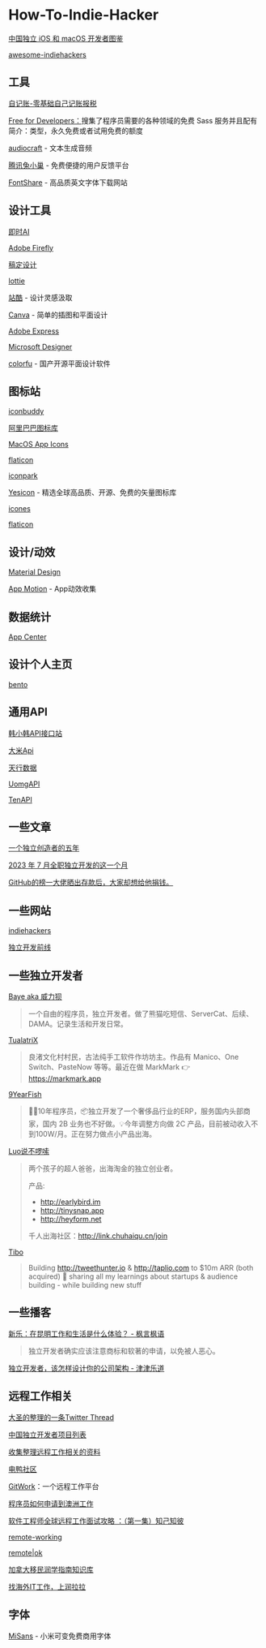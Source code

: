 # How-To-Indie-Hacker

[中国独立 iOS 和 macOS 开发者图鉴](https://josephchang10.github.io/chinese-indie-hackers/)

[awesome-indiehackers](https://github.com/johackim/awesome-indiehackers)

## 工具

[自记账-零基础自己记账报税](https://www.zijizhang.com/)

[Free for Developers：](https://free-for.dev/#/)搜集了程序员需要的各种领域的免费 Sass 服务并且配有简介：类型，永久免费或者试用免费的额度

[audiocraft](https://github.com/facebookresearch/audiocraft) - 文本生成音频

[腾讯兔小巢](https://txc.qq.com/) - 免费便捷的用户反馈平台

[FontShare](https://www.fontshare.com/) - 高品质英文字体下载网站

## 设计工具

[即时AI](https://js.design/ai-muses/gallery)

[Adobe Firefly](https://firefly.adobe.com/)

[稿定设计](https://www.gaoding.com/)

[lottie](https://lottiefiles.com/)

[站酷](https://www.zcool.com.cn/) - 设计灵感汲取

[Canva](https://www.canva.cn/en/) - 简单的插图和平面设计

[Adobe Express](https://www.adobe.com/cn/express/)

[Microsoft Designer](https://designer.microsoft.com/)

[colorfu](https://github.com/pearmini/colorfu) - 国产开源平面设计软件

## 图标站

[iconbuddy](https://iconbuddy.app/)

[阿里巴巴图标库](https://www.iconfont.cn/)

[MacOS App Icons](https://macosicons.com/#/)

[flaticon](https://www.flaticon.com/)

[iconpark](https://iconpark.oceanengine.com/home)

[Yesicon](https://yesicon.app/) - 精选全球高品质、开源、免费的矢量图标库

[icones](https://icones.js.org/)

[flaticon](https://www.flaticon.com/)

## 设计/动效

[Material Design](https://m3.material.io/)

[App Motion](https://appmotion.design/) - App动效收集

## 数据统计

[App Center](https://install.appcenter.ms/)

## 设计个人主页

[bento](https://bento.me)

## 通用API

[韩小韩API接口站](https://api.vvhan.com/)

[大米Api](https://api.qqsuu.cn/)

[天行数据](https://www.tianapi.com/)

[UomgAPI](https://api.uomg.com/)

[TenAPI](https://tenapi.cn/)

## 一些文章

[一个独立创造者的五年](https://mp.weixin.qq.com/s/x6PLSIMn_1qcKnXWPT-J-Q)

[2023 年 7 月全职独立开发的这一个月](https://mp.weixin.qq.com/s/E2A2of2K-RQfpPmS8Nbl-w)

[GitHub的榜一大佬晒出存款后，大家却想给他捐钱。](https://mp.weixin.qq.com/s/y2AYcC83KCv2Pi060n_MZg)

## 一些网站

[indiehackers](https://www.indiehackers.com/)

[独立开发前线](https://www.91wink.com/)

## 一些独立开发者

[Baye aka 威力狈](https://twitter.com/waylybaye)

> 一个自由的程序员，独立开发者。做了熊猫吃短信、ServerCat、后续、DAMA。记录生活和开发日常。

[TualatriX](https://twitter.com/tualatrix)

> 良渚文化村村民，古法纯手工软件作坊坊主。作品有 Manico、One Switch、PasteNow 等等。最近在做 MarkMark 👉 https://markmark.app

[9YearFish](https://twitter.com/9yearfish)

> 👨‍💻10年程序员，📦独立开发了一个奢侈品行业的ERP，服务国内头部商家，国内 2B 业务也不好做。💡今年调整方向做 2C 产品，目前被动收入不到100W/月。正在努力做点小产品出海。

[Luo说不啰嗦](https://twitter.com/LuoSays)

> 两个孩子的超人爸爸，出海淘金的独立创业者。
>
> 产品:
> - http://earlybird.im
> - http://tinysnap.app
> - http://heyform.net
>
> 千人出海社区：http://link.chuhaiqu.cn/join

[Tibo](https://twitter.com/tibo_maker)

> Building http://tweethunter.io & http://taplio.com to $10m ARR (both acquired) 🚢 sharing all my learnings about startups & audience building - while building new stuff

## 一些播客

[新乐：在昆明工作和生活是什么体验？ - 枫言枫语](https://www.xiaoyuzhoufm.com/episode/64bdd23e5680f4d4a889ba38)

> 独立开发者确实应该注意商标和软著的申请，以免被人恶心。

[独立开发者，该怎样设计你的公司架构 - 津津乐道](https://www.xiaoyuzhoufm.com/episode/656f62a9157b5b7bf357bf97)

## 远程工作相关

[大圣的整理的一条Twitter Thread](https://twitter.com/shengxj1/status/1632317733517004800?t=UuiKMYP0X9ZTuBq0rVNK9A&s=19)

[中国独立开发者项目列表](https://github.com/1c7/chinese-independent-developer)

[收集整理远程工作相关的资料](https://github.com/greatghoul/remote-working)

[电鸭社区](https://eleduck.com/)

[GitWork](https://gitwork.cn/)：一个远程工作平台

[程序员如何申请到澳洲工作](https://github.com/wahyd4/work-in-australia)

[软件工程师全球远程工作面试攻略 ：（第一集）知己知彼](https://twitter.com/ArcBlock_io/status/1731596407923196065)

[remote-working](https://github.com/greatghoul/remote-working)

[remote|ok](https://remoteok.com/)

[加拿大移民润学指南知识库](http://inforun.info/)

[找海外IT工作，上润拉拉](https://runlala.com/)

## 字体

[MiSans](https://hyperos.mi.com/font) - 小米可变免费商用字体
